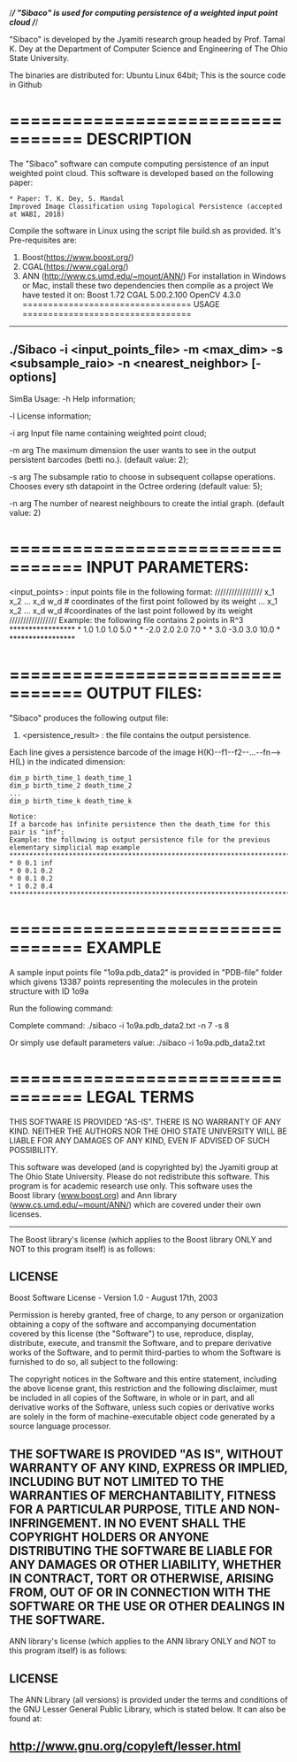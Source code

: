 /*****************************************************************************/
"Sibaco" is used for computing persistence of a weighted input point cloud 
/*****************************************************************************/

"Sibaco" is developed by the Jyamiti research group headed by 
Prof. Tamal K. Dey at the Department of Computer Science and Engineering 
of The Ohio State University.

The binaries are distributed for: Ubuntu Linux 64bit; This is the source code in Github

=================================
DESCRIPTION
=================================

The "Sibaco" software can compute computing persistence of an input weighted point cloud.
This software is developed based on the following paper:

	* Paper: T. K. Dey, S. Mandal
	Improved Image Classification using Topological Persistence (accepted at WABI, 2018)

Compile the software in Linux using the script file build.sh as provided. It's Pre-requisites are:
1. Boost(https://www.boost.org/)
2. CGAL(https://www.cgal.org/)
3. ANN (http://www.cs.umd.edu/~mount/ANN/)
For installation in Windows or Mac, install these two dependencies then compile as a project
We have tested it on:
Boost 1.72
CGAL 5.00.2.100
OpenCV 4.3.0
=================================
USAGE
=================================
-------------------------------------------------------------------------------
./Sibaco -i <input_points_file> -m <max_dim> -s <subsample_raio> -n <nearest_neighbor> [-options]
-------------------------------------------------------------------------------

SimBa Usage:
  -h				Help information;

  -l				License information;

  -i arg			Input file name containing weighted point cloud;

  -m arg			 The maximum dimension the user wants to see in the 
                        	output persistent barcodes (betti no.). (default value: 2);

  -s arg 			The subsample ratio to choose in subsequent collapse 
                        	operations. Chooses every sth datapoint in the Octree 
                        	ordering (default value: 5);

  -n arg 			  The number of nearest neighbours to create the intial 
	                        graph. (default value: 2)

=================================
INPUT PARAMETERS:
=================================

<input_points>       	: input points file in the following format:
				/////////////////
				x_1 x_2 ... x_d w_d # coordinates of the first point followed by its weight
				 ...
				x_1 x_2 ... x_d w_d #coordinates of the last point followed by its weight
				/////////////////
				Example: the following file contains 2 points in R^3
				*****************
				* 1.0 1.0 1.0 5.0	*
				* -2.0 2.0 2.0 7.0	*
				* 3.0 -3.0 3.0 10.0	*
				*****************

=================================
OUTPUT FILES:
=================================

"Sibaco" produces the following output file: 
1) <persistence_result> : the file contains the output persistence.

Each line gives a persistence barcode of the image H(K)--f1--f2--...--fn--> H(L) in the indicated dimension:
	
	dim_p birth_time_1 death_time_1
	dim_p birth_time_2 death_time_2
	...
	dim_p birth_time_k death_time_k	

	Notice:
	If a barcode has infinite persistence then the death_time for this pair is "inf";
	Example: the following is output persistence file for the previous elementary simplicial map example
	*****************************************************************************		
	* 0 0.1 inf
	* 0 0.1 0.2
	* 0 0.1 0.2
	* 1 0.2 0.4
	*****************************************************************************


=================================
EXAMPLE
=================================

A sample input points file "1o9a.pdb_data2" is provided in "PDB-file" folder
which givens 13387 points representing the molecules in the protein structure with ID 1o9a

Run the following command:

Complete command:
	./sibaco -i 1o9a.pdb_data2.txt -n 7 -s 8

Or simply use default parameters value: 
	./sibaco -i 1o9a.pdb_data2.txt


=================================
LEGAL TERMS
=================================

THIS SOFTWARE IS PROVIDED "AS-IS". THERE IS NO WARRANTY OF ANY KIND. 
NEITHER THE AUTHORS NOR THE OHIO STATE UNIVERSITY WILL BE LIABLE FOR 
ANY DAMAGES OF ANY KIND, EVEN IF ADVISED OF SUCH POSSIBILITY.

This software was developed (and is copyrighted by) the Jyamiti group at 
The Ohio State University. Please do not redistribute this software. 
This program is for academic research use only. This software uses the  
Boost library (www.boost.org) and Ann library
(www.cs.umd.edu/~mount/ANN/) which are covered under their own licenses.

 
---------------------------------------------------------------------------

The Boost library's license 
(which applies to the Boost library ONLY and NOT to this program itself) is 
as follows:

LICENSE
---------------------------------------------------------------------------
Boost Software License - Version 1.0 - August 17th, 2003

Permission is hereby granted, free of charge, to any person or organization
obtaining a copy of the software and accompanying documentation covered by
this license (the "Software") to use, reproduce, display, distribute,
execute, and transmit the Software, and to prepare derivative works of the
Software, and to permit third-parties to whom the Software is furnished to
do so, all subject to the following:

The copyright notices in the Software and this entire statement, including
the above license grant, this restriction and the following disclaimer,
must be included in all copies of the Software, in whole or in part, and
all derivative works of the Software, unless such copies or derivative
works are solely in the form of machine-executable object code generated by
a source language processor.

THE SOFTWARE IS PROVIDED "AS IS", WITHOUT WARRANTY OF ANY KIND, EXPRESS OR
IMPLIED, INCLUDING BUT NOT LIMITED TO THE WARRANTIES OF MERCHANTABILITY,
FITNESS FOR A PARTICULAR PURPOSE, TITLE AND NON-INFRINGEMENT. IN NO EVENT
SHALL THE COPYRIGHT HOLDERS OR ANYONE DISTRIBUTING THE SOFTWARE BE LIABLE
FOR ANY DAMAGES OR OTHER LIABILITY, WHETHER IN CONTRACT, TORT OR OTHERWISE,
ARISING FROM, OUT OF OR IN CONNECTION WITH THE SOFTWARE OR THE USE OR OTHER
DEALINGS IN THE SOFTWARE.
---------------------------------------------------------------------------

ANN library's license
(which applies to the ANN library ONLY and NOT to this program itself) is 
as follows:

LICENSE
---------------------------------------------------------------------------
The ANN Library (all versions) is provided under the terms and
conditions of the GNU Lesser General Public Library, which is stated
below.  It can also be found at:

   http://www.gnu.org/copyleft/lesser.html
---------------------------------------------------------------------------

